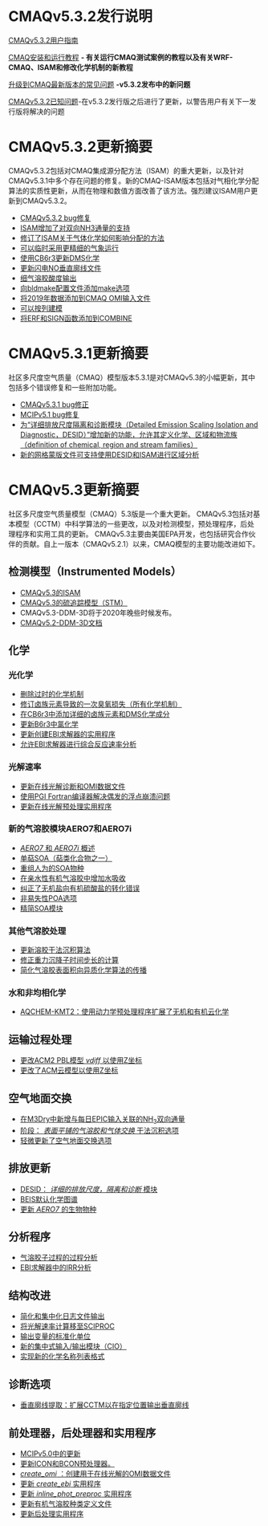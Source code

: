 CMAQv5.3.2发行说明
=====================================

[CMAQv5.3.2用户指南](../Users_Guide/README.md)

[CMAQ安装和运行教程](DOCS/Users_Guide/Tutorials/README.md) **- 有关运行CMAQ测试案例的教程以及有关WRF-CMAQ、ISAM和修改化学机制的新教程**  

[升级到CMAQ最新版本的常见问题](CMAQ_FAQ.md) **-v5.3.2发布中的新问题**

[CMAQv5.3.2已知问题](../Known_Issues/README.md)-在v5.3.2发行版之后进行了更新，以警告用户有关下一发行版将解决的问题

# CMAQv5.3.2更新摘要

CMAQv5.3.2包括对CMAQ集成源分配方法（ISAM）的重大更新，以及针对CMAQv5.3.1中多个存在问题的修复。新的CMAQ-ISAM版本包括对气相化学分配算法的实质性更新，从而在物理和数值方面改善了该方法。强烈建议ISAM用户更新到CMAQv5.3.2。

* [CMAQv5.3.2 bug修复](CMAQv5.3.2_bugfixes.md)
* [ISAM增加了对双向NH3通量的支持](ISAM_bidi_support.md)
* [修订了ISAM关于气体化学如何影响分配的方法](ISAM_gas_chemistry_v532.md)
* [可以临时采用更精细的气象运行](running_with_temporally_finer_MET.md)
* [使用CB6r3更新DMS化学](DMS_chemistry_update.md)
* [更新闪电NO垂直廓线文件](Update_the_lightning_NO_vertical_profile.md)
* [细气溶胶酸度输出](specdef_ae7_pH.md)
* [向bldmake配置文件添加make选项](Add_make_options_to_the_cfg_file_for_bldmake.md)
* [将2019年数据添加到CMAQ OMI输入文件](OMI_through_2019.md)
* [可以按列建模](Enable_Column_Modeling.md)
* [将ERF和SIGN函数添加到COMBINE](Add_ERF_and_SIGN_to_COMBINEs_grid_cell_functions.md)

# CMAQv5.3.1更新摘要

社区多尺度空气质量（CMAQ）模型版本5.3.1是对CMAQv5.3的小幅更新，其中包括多个错误修复和一些附加功能。

* [CMAQv5.3.1 bug修正](CMAQv5.3.1_bugfixes.md)
* [MCIPv5.1 bug修复](MCIPv5.1_bugfixes.md)
* [为“详细排放尺度隔离和诊断模块（Detailed Emission Scaling Isolation and Diagnostic，DESID）”增加新的功能，允许其定义化学、区域和物流族（definition of chemical, region and stream families）](DESID_families.md)
* [新的网格蒙版文件可支持使用DESID和ISAM进行区域分析](regional_12US1_gridmask.md)

# CMAQv5.3更新摘要

社区多尺度空气质量模型（CMAQ）5.3版是一个重大更新。 CMAQv5.3包括对基本模型（CCTM）中科学算法的一些更改，以及对检测模型，预处理程序，后处理程序和实用工具的更新。 CMAQv5.3主要由美国EPA开发，也包括研究合作伙伴的贡献。自上一版本（CMAQv5.2.1）以来，CMAQ模型的主要功能改进如下。

<a id="instrumented_models"></a>
## 检测模型（Instrumented Models）
* [CMAQv5.3的ISAM](updates_to_CMAQ_ISAM.md)
* [CMAQv5.3的硫追踪模型（STM）](sulfur_tracking.md)
* CMAQv5.3-DDM-3D将于2020年晚些时候发布。
* [CMAQv5.2-DDM-3D文档](https://github.com/zhifzhang/CMAQ/blob/5.2_DDM-3D/DOCS/Instrumented_Docs/CMAQ_DDM.md )

<a id="chemistry"></a>
## 化学
### 光化学

* [删除过时的化学机制](obsolete_mechanisms.md)
* [修订卤族元素导致的一次臭氧损失（所有化学机制）](simple_halogen_chemistry.md)
* [在CB6r3中添加详细的卤族元素和DMS化学成分](detailed_halogen_and_DMS_chemistry.md)
* [更新B6r3中氯化学](chlorine_chemistry_CB6r3.md)
* [更新创建EBI求解器的实用程序](updates_to_create_ebi.md)
* [允许EBI求解器进行综合反应速率分析](allow_ebi_to_do_IRR_analysis.md)

### 光解速率
* [更新在线光解诊断和OMI数据文件](inline_phot_diagnostic_and_OMI.md)
* [使用PGI Fortran编译器解决偶发的浮点崩溃问题](inline_phot_pgi_floating_point_crashes.md)
* [更新在线光解预处理实用程序](updates_to_inline_phot_preproc.md)

### 新的气溶胶模块AERO7和AERO7i
* [ *AERO7* 和 *AERO7i* 概述](aero7_overview.md)
* [单萜SOA（萜类化合物之一）](monoterpene_SOA.md)
* [重组人为的SOA物种](anthro_SOA.md)
* [在亲水性有机气溶胶中增加水吸收](organic_water.md)
* [纠正了无机盐向有机硫酸盐的转化错误](inorganicsulfate_iepox_fix.md)
* [非易失性POA选项](nonvolatile_POA.md)
* [精简SOA模块](streamlined_SOA.md)

### 其他气溶胶处理
* [更新溶胶干法沉积算法](aerosol_dry_deposition.md)
* [修正重力沉降子时间步长的计算](gravitational_settling.md)
* [简化气溶胶表面积向异质化学算法的传播](HetChem_aerosol_param.md)

### 水和非均相化学
* [AQCHEM-KMT2：使用动力学预处理程序扩展了无机和有机云化学](aqchem-kmt2.md)

## 运输过程处理
* [更改ACM2 PBL模型 _vdiff_ 以使用Z坐标](VdiffZ.md)
* [更改了ACM云模型以使用Z坐标](Z-coords%20for%20ACMcloud.md)

## 空气地面交换
* [在M3Dry中新增与每日EPIC输入关联的NH<sub>3</sub>双向通量](M3dry-Bidi.md)
* [阶段： *表面平铺的气溶胶和气体交换* 干法沉积选项](stage_overview.md)
* [轻微更新了空气地面交换选项](asx_run_options.md)

## 排放更新

* [DESID： *详细的排放尺度，隔离和诊断* 模块](emissions_redesign.md)
* [BEIS默认化学图谱](BEIS_mapping.md)
* [更新 *AERO7* 的生物物种](biogenic_apinene.md)

## 分析程序
* [气溶胶子过程的过程分析](aerosol_process_analysis.md)
* [EBI求解器中的IRR分析](allow_ebi_to_do_IRR_analysis.md)

## 结构改进
* [简化和集中化日志文件输出](logfile.md)
* [将光解速率计算移至SCIPROC](move_phot_to_sciproc.md)
* [输出变量的标准化单位](output_units.md)
* [新的集中式输入/输出模块（CIO）](centralized_io.md)
* [实现新的化学名称列表格式](chemical_namelists.md)

## 诊断选项
* [垂直廓线提取：扩展CCTM以在指定位置输出垂直廓线](vertical_extraction.md)

## 前处理器，后处理器和实用程序
* [MCIPv5.0中的更新](../../PREP/mcip/docs/ReleaseNotes)
* [更新ICON和BCON预处理器。](updates_to_ICON_BCON.md)
* [ *create_omi*  ：创建用于在线光解的OMI数据文件](Add_create_omi_tool.md)
* [更新 *create_ebi* 实用程序](updates_to_create_ebi.md)
* [更新 *inline_phot_preproc* 实用程序](updates_to_inline_phot_preproc.md)
* [更新有机气溶胶种类定义文件](specdef_aero.md)
* [更新后处理实用程序](postprocessing_tools.md)
